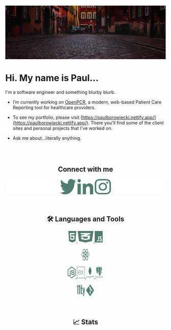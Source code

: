 <!--
**borojetski/borojetski** is a ✨ _special_ ✨ repository because its `README.md` (this file) appears on your GitHub profile.

Here are some ideas to get you started:

- 🔭 I’m currently working on ...
- 🌱 I’m currently learning ...
- 👯 I’m looking to collaborate on ...
- 🤔 I’m looking for help with ...
- 💬 Ask me about ...
- 📫 How to reach me: ...
- 😄 Pronouns: ...
- ⚡ Fun fact: ...
-->
![Group 3 (1)](/images/warsaw_banner.jpg)
# Hi. My name is Paul...

I'm a software engineer and something blurby blurb.

- I’m currently working on [OpenPCR](https://#), a modern, web-based Patient Care Reporting tool for healthcare providers.

- To see my portfolio, please visit [https://paulborowiecki.netlify.app/](https://paulborowiecki.netlify.app/). There you'll find some of the client sites and personal projects that I've worked on.

- Ask me about...literally anything.
<br>
<br>
<h2 align="center">Connect with me </h2>
<div align="center" style="background:#ffffff;border-radius:5px;">
<a href="https://twitter.com/borojetski" target="blank"><img align="center" src="https://github.com/curtisbarnard/curtisbarnard/blob/main/svg-icons/twitter.svg" alt="" width="10%" height="48px"/></a>
<a href="https://www.linkedin.com/in/pborowiecki/" target="blank"><img align="center" src="https://github.com/curtisbarnard/curtisbarnard/blob/main/svg-icons/linkedin.svg" alt="" width="10%" height="48px"/></a>
<a href="https://techhub.social/@borojetski" target="blank"><img align="center" src="https://github.com/curtisbarnard/curtisbarnard/blob/main/svg-icons/instagram.svg" alt="" width="10%" height="48px"/></a>
</div>
<br>
<br>
<h2 align="center">🛠 Languages and Tools</h2>
<div align="center">
<a href="https://www.w3.org/html/" target="_blank" rel="noreferrer"> <img src="https://github.com/curtisbarnard/curtisbarnard/blob/main/svg-icons/html5.svg" alt="html5" width="5%" height="36px"/> </a>
<a href="https://www.w3schools.com/css/" target="_blank" rel="noreferrer"> <img src="https://github.com/curtisbarnard/curtisbarnard/blob/main/svg-icons/css3.svg" alt="css3" width="10%" height="36px"/> </a>
<a href="https://developer.mozilla.org/en-US/docs/Web/JavaScript" target="_blank" rel="noreferrer"> <img src="https://github.com/curtisbarnard/curtisbarnard/blob/main/svg-icons/javascript.svg" alt="javascript" width="5%" height="36px"/> </a>
<br>
<br>
<a href="https://reactjs.org/" target="_blank" rel="noreferrer"> <img src="https://github.com/curtisbarnard/curtisbarnard/blob/main/svg-icons/react.svg" alt="react" width="5%" height="36px"/> </a>
<br>
<br> 
<a href="https://nodejs.org" target="_blank" rel="noreferrer"> <img src="https://github.com/curtisbarnard/curtisbarnard/blob/main/svg-icons/node.svg" alt="nodejs" width="5%" height="36px"/> </a>
<a href="https://expressjs.com" target="_blank" rel="noreferrer"> <img src="https://github.com/curtisbarnard/curtisbarnard/blob/main/svg-icons/express.svg" alt="express" width="5%" height="36px"/> </a>
<a href="https://www.mongodb.com/" target="_blank" rel="noreferrer"> <img src="https://github.com/curtisbarnard/curtisbarnard/blob/main/svg-icons/mongodb.svg" alt="mongodb" width="5%" height="36px"/> </a>
<a href="https://www.postgresql.org" target="_blank" rel="noreferrer"> <img src="https://github.com/curtisbarnard/curtisbarnard/blob/main/svg-icons/postgresql.svg" alt="postgresql" width="5%" height="36px"/> </a> 
<br>
<br> 
<a href="https://www.11ty.dev/" target="_blank" rel="noreferrer"><img src="https://github.com/curtisbarnard/curtisbarnard/blob/main/svg-icons/11ty.svg" alt="eleventy" width="5%" height="36px"/></a>
<a href="https://git-scm.com/" target="_blank" rel="noreferrer"> <img src="https://github.com/curtisbarnard/curtisbarnard/blob/main/svg-icons/git.svg" alt="git" width="5%" height="36px"/> </a>
</div>
<br>
<br>
<h2 align="center">📈 Stats</h2>
<div align="center">